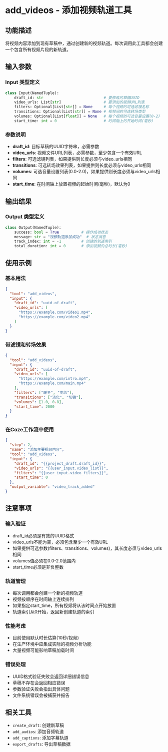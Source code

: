 # add_videos - 添加视频轨道工具

## 功能描述
将视频内容添加到现有草稿中，通过创建新的视频轨道。每次调用此工具都会创建一个包含所有视频片段的新轨道。

## 输入参数

### Input 类型定义
```python
class Input(NamedTuple):
    draft_id: str                           # 要修改的草稿UUID
    video_urls: List[str]                   # 要添加的视频URL列表
    filters: Optional[List[str]] = None     # 每个视频的可选滤镜名称
    transitions: Optional[List[str]] = None # 视频间的可选转场类型
    volumes: Optional[List[float]] = None   # 每个视频的可选音量设置(0-2)
    start_time: int = 0                     # 时间轴上的开始时间(毫秒)
```

### 参数说明

- **draft_id**: 目标草稿的UUID字符串，必需参数
- **video_urls**: 视频文件URL列表，必需参数，至少包含一个有效URL
- **filters**: 可选滤镜列表，如果提供则长度必须与video_urls相同
- **transitions**: 可选转场效果列表，如果提供则长度必须与video_urls相同
- **volumes**: 可选音量设置列表(0.0-2.0)，如果提供则长度必须与video_urls相同
- **start_time**: 在时间轴上放置视频的起始时间(毫秒)，默认为0

## 输出结果

### Output 类型定义
```python
class Output(NamedTuple):
    success: bool = True          # 操作成功状态
    message: str = "视频轨道添加成功"  # 状态消息
    track_index: int = -1         # 创建的轨道索引
    total_duration: int = 0       # 添加视频的总时长(毫秒)
```

## 使用示例

### 基本用法
```json
{
  "tool": "add_videos",
  "input": {
    "draft_id": "uuid-of-draft",
    "video_urls": [
      "https://example.com/video1.mp4",
      "https://example.com/video2.mp4"
    ]
  }
}
```

### 带滤镜和转场效果
```json
{
  "tool": "add_videos",
  "input": {
    "draft_id": "uuid-of-draft", 
    "video_urls": [
      "https://example.com/intro.mp4",
      "https://example.com/main.mp4"
    ],
    "filters": ["暖冬", "电影"],
    "transitions": ["淡化", "切镜"],
    "volumes": [1.0, 0.8],
    "start_time": 2000
  }
}
```

### 在Coze工作流中使用
```json
{
  "step": 2,
  "name": "添加主要视频内容",
  "tool": "add_videos",
  "input": {
    "draft_id": "{{project_draft.draft_id}}",
    "video_urls": "{{user_input.video_list}}",
    "filters": "{{user_input.video_filters}}",
    "start_time": 0
  },
  "output_variable": "video_track_added"
}
```

## 注意事项

### 输入验证
- draft_id必须是有效的UUID格式
- video_urls不能为空，必须包含至少一个有效URL
- 如果提供可选参数(filters、transitions、volumes)，其长度必须与video_urls相同
- volumes值必须在0.0-2.0范围内
- start_time必须是非负整数

### 轨道管理
- 每次调用都会创建一个新的视频轨道
- 视频按顺序在时间轴上连续排列
- 如果指定start_time，所有视频将从该时间点开始放置
- 轨道索引从0开始，返回新创建轨道的索引

### 性能考虑
- 目前使用默认时长估算(10秒/视频)
- 在生产环境中应集成实际的视频分析功能
- 大量视频可能影响草稿加载时间

### 错误处理
- UUID格式验证失败会返回详细错误信息
- 草稿不存在会返回相应错误
- 参数验证失败会指出具体问题
- 文件系统错误会被捕获并报告

## 相关工具

- `create_draft`: 创建新草稿
- `add_audios`: 添加音频轨道
- `add_captions`: 添加字幕轨道
- `export_drafts`: 导出草稿数据